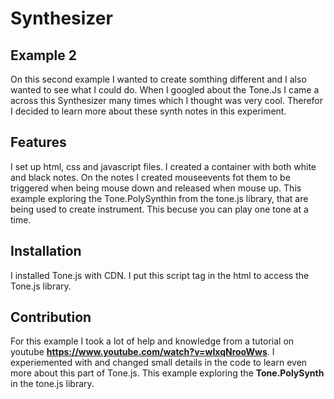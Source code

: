 # Synthesizer
## Example 2 
On this second example I wanted to create somthing different and I also wanted to see what I could do. When I googled about the Tone.Js I came a across this Synthesizer many times which I thought was very cool. Therefor I decided to learn more about these synth notes in this experiment. 

## Features
I set up html, css and javascript files. I created a container with both white and black notes. On the notes I created mouseevents fot them to be triggered when being mouse down and released when mouse up. This example exploring the Tone.PolySynthin from the tone.js library, that are being used to create instrument. This becuse you can play one tone at a time. 

## Installation
I installed Tone.js with CDN. I put this script tag in the html to access the Tone.js library.  
<script src="https://cdnjs.cloudflare.com/ajax/libs/tone/14.8.10/Tone.js"></script>

## Contribution
For this example I took a lot of help and knowledge from a tutorial on youtube **https://www.youtube.com/watch?v=wIxqNrooWws**. I experiemented with and changed small details in the code to learn even more about this part of Tone.js. This example exploring the **Tone.PolySynth** in the tone.js library.